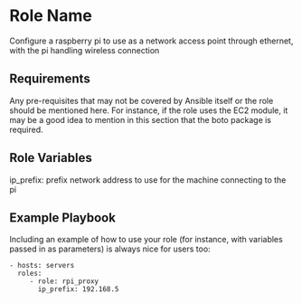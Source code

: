 Role Name
=========

Configure a raspberry pi to use as a network access point through ethernet, with the pi handling wireless connection

Requirements
------------

Any pre-requisites that may not be covered by Ansible itself or the role should be mentioned here. For instance, if the role uses the EC2 module, it may be a good idea to mention in this section that the boto package is required.

Role Variables
--------------

ip_prefix: prefix network address to use for the machine connecting to the pi


Example Playbook
----------------

Including an example of how to use your role (for instance, with variables passed in as parameters) is always nice for users too:

    - hosts: servers
      roles:
         - role: rpi_proxy
           ip_prefix: 192.168.5

